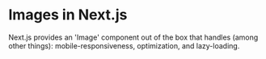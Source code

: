 # Images in Next.js

Next.js provides an 'Image' component out of the box that handles (among other things): mobile-responsiveness, optimization, and lazy-loading.
